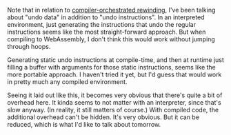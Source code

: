 Note that in relation to [compiler-orchestrated rewinding](/daily/2024-11-30),
I've been talking about "undo data" in addition to "undo instructions". In an
interpreted environment, just generating the instructions that undo the regular
instructions seems like the most straight-forward approach. But when compiling
to WebAssembly, I don't think this would work without jumping through hoops.

Generating static undo instructions at compile-time, and then at runtime just
filling a buffer with arguments for those static instructions, seems like the
more portable approach. I haven't tried it yet, but I'd guess that would work in
pretty much any compiled environment.

Seeing it laid out like this, it becomes very obvious that there's quite a bit
of overhead here. It kinda seems to not matter with an interpreter, since that's
slow anyway. (In reality, it still matters of course.) With compiled code, the
additional overhead can't be hidden. It's very obvious. But it can be reduced,
which is what I'd like to talk about tomorrow.
